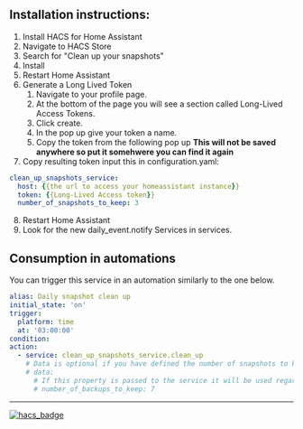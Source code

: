 ## Installation instructions:

1. Install HACS for Home Assistant
2. Navigate to HACS Store
3. Search for "Clean up your snapshots"
4. Install
5. Restart Home Assistant
6. Generate a Long Lived Token
    1. Navigate to your profile page.
    1. At the bottom of the page you will see a section called Long-Lived Access Tokens.
    1. Click create.
    1. In the pop up give your token a name.
    1. Copy the token from the following pop up **This will not be saved anywhere so put it somehwere you can find it again**
7. Copy resulting token input this in configuration.yaml:

```yaml
clean_up_snapshots_service:
  host: {{the url to access your homeassistant instance}}
  token: {{Long-Lived Access token}}
  number_of_snapshots_to_keep: 3
```

8. Restart Home Assistant
9. Look for the new daily_event.notify Services in services.

## Consumption in automations
You can trigger this service in an automation similarly to the one below.
```yaml
alias: Daily snapshot clean up
initial_state: 'on'
trigger: 
  platform: time
  at: '03:00:00'
condition:
action:
  - service: clean_up_snapshots_service.clean_up
    # Data is optional if you have defined the number of snapshots to keep in the configuration.yaml.
    # data:
      # If this property is passed to the service it will be used regardless of what you have in the configuration.yaml
      # number_of_backups_to_keep: 7
```
---
[![hacs_badge](https://img.shields.io/badge/HACS-Default-orange.svg)](https://github.com/custom-components/hacs)
